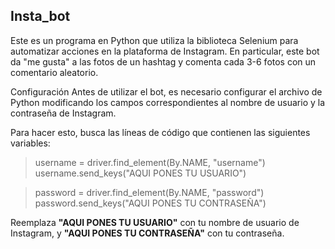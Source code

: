 ## Insta_bot 
Este es un programa en Python que utiliza la biblioteca Selenium para automatizar acciones en la plataforma de Instagram. En particular, este bot da "me gusta" a las fotos de un hashtag y comenta cada 3-6 fotos con un comentario aleatorio.

Configuración
Antes de utilizar el bot, es necesario configurar el archivo de Python modificando los campos correspondientes al nombre de usuario y la contraseña de Instagram.

Para hacer esto, busca las líneas de código que contienen las siguientes variables:

> username = driver.find_element(By.NAME, "username")
> username.send_keys("AQUI PONES TU USUARIO")

> password = driver.find_element(By.NAME, "password")
> password.send_keys("AQUI PONES TU CONTRASEÑA")

Reemplaza **"AQUI PONES TU USUARIO"** con tu nombre de usuario de Instagram, y **"AQUI PONES TU CONTRASEÑA"** con tu contraseña.


